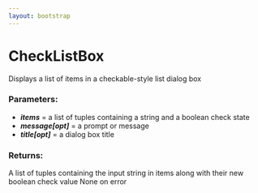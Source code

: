 ```yaml
---
layout: bootstrap
---
```


# CheckListBox

Displays a list of items in a checkable-style list dialog box
        

### Parameters:

- ***items*** = a list of tuples containing a string and a boolean check state
- ***message[opt]*** = a prompt or message
- ***title[opt]*** = a dialog box title
        

### Returns:


A list of tuples containing the input string in items along with their
new boolean check value
None on error      
        

